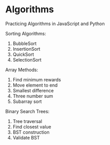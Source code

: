 # Algorithms

Practicing Algorithms in JavaScript and Python

Sorting Algorithms:
1. BubbleSort
2. InsertionSort
3. QuickSort
4. SelectionSort

Array Methods:
1. Find minimum rewards
2. Move element to end
3. Smallest difference
4. Three number sum
5. Subarray sort

Binary Search Trees:
1. Tree traversal
2. Find closest value
3. BST construction
4. Validate BST